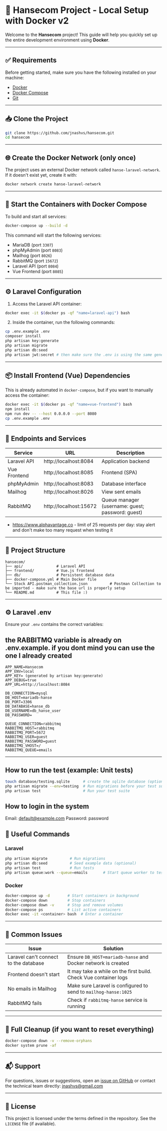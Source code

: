 # 🚀 Hansecom Project - Local Setup with Docker v2

Welcome to the **Hansecom** project! This guide will help you quickly set up the entire development environment using **Docker**.

---

## ✅ Requirements

Before getting started, make sure you have the following installed on your machine:

- [Docker](https://www.docker.com/products/docker-desktop)
- [Docker Compose](https://docs.docker.com/compose/)
- [Git](https://git-scm.com/)

---

## 📥 Clone the Project

```bash
git clone https://github.com/jnashvs/hansecom.git
cd hansecom
```

---

## 🌐 Create the Docker Network (only once)

The project uses an external Docker network called `hanse-laravel-network`. If it doesn't exist yet, create it with:

```bash
docker network create hanse-laravel-network
```

---

## 🐳 Start the Containers with Docker Compose

To build and start all services:

```bash
docker-compose up --build -d
```

This command will start the following services:

- MariaDB (port `3307`)
- phpMyAdmin (port `8083`)
- Mailhog (port `8026`)
- RabbitMQ (port `15672`)
- Laravel API (port `8084`)
- Vue Frontend (port `8085`)

---

## ⚙️ Laravel Configuration

1. Access the Laravel API container:

```bash
docker exec -it $(docker ps -qf "name=laravel-api") bash
```

2. Inside the container, run the following commands:

```bash
cp .env.example .env
composer install
php artisan key:generate
php artisan migrate
php artisan db:seed
php artisan jwt:secret # then make sure the .env is using the same generated token
```

---

## 📦 Install Frontend (Vue) Dependencies

This is already automated in `docker-compose`, but if you want to manually access the container:

```bash
docker exec -it $(docker ps -qf "name=vue-frontend") bash
npm install
npm run dev -- --host 0.0.0.0 --port 8080
cp .env.example .env
```

---

## 🔗 Endpoints and Services

| Service         | URL                          | Description                                      |
|------------------|-------------------------------|--------------------------------------------------|
| Laravel API      | http://localhost:8084         | Application backend                              |
| Vue Frontend     | http://localhost:8085         | Frontend (SPA)                                   |
| phpMyAdmin       | http://localhost:8083         | Database interface                               |
| Mailhog          | http://localhost:8026         | View sent emails                                 |
| RabbitMQ         | http://localhost:15672        | Queue manager (username: guest; password: guest) |


- https://www.alphavantage.co - limit of 25 requests per day: stay alert and don't make too many request when testing it

---

## 📂 Project Structure

```
hansecom/
├── api/               # Laravel API
├── frontend/          # Vue.js frontend
├── db/                # Persistent database data
├── docker-compose.yml # Main Docker file
└── Stock API.postman_collection.json          # Postman Collection to be imported - make sure the base url is properly setup
└── README.md          # This file :)
```

---

## ⚙️ Laravel .env

Ensure your `.env` contains the correct variables:

## the RABBITMQ variable is already on .env.example. if you dont mind you can use the one I already created

```env
APP_NAME=Hansecom
APP_ENV=local
APP_KEY= (generated by artisan key:generate)
APP_DEBUG=true
APP_URL=http://localhost:8084

DB_CONNECTION=mysql
DB_HOST=mariadb-hanse
DB_PORT=3306
DB_DATABASE=hanse_db
DB_USERNAME=db_hanse_user
DB_PASSWORD=

QUEUE_CONNECTION=rabbitmq
RABBITMQ_HOST=rabbitmq
RABBITMQ_PORT=5672
RABBITMQ_USER=guest
RABBITMQ_PASSWORD=guest
RABBITMQ_VHOST=/
RABBITMQ_QUEUE=emails
```

---

## How to run the test (example: Unit tests)
```bash
touch database/testing.sqlite      # create the sqlite database (optional in case it does not exist)
php artisan migrate --env=testing  # Run migrations before your test suite starts
php artisan test                   # Run your test suite
```

## How to login in the system
Email: default@example.com
Password: password

## 🧪 Useful Commands

### Laravel

```bash
php artisan migrate          # Run migrations
php artisan db:seed          # Seed example data (optional)
php artisan test             # Run tests
php artisan queue:work --queue=emails       # Start queue worker to test rabbitmq
```

### Docker

```bash
docker-compose up -d        # Start containers in background
docker-compose down         # Stop containers
docker-compose down -v      # Stop and remove volumes
docker-compose ps           # List active containers
docker exec -it <container> bash  # Enter a container
```

---

## 🐞 Common Issues

| Issue                                 | Solution                                                                 |
|--------------------------------------|--------------------------------------------------------------------------|
| Laravel can't connect to the database | Ensure `DB_HOST=mariadb-hanse` and Docker network is created              |
| Frontend doesn't start                | It may take a while on the first build. Check Vue container logs         |
| No emails in Mailhog                  | Make sure Laravel is configured to send to `mailhog-hanse:1025`          |
| RabbitMQ fails                        | Check if `rabbitmq-hanse` service is running                             |

---

## 🧹 Full Cleanup (if you want to reset everything)

```bash
docker-compose down -v --remove-orphans
docker system prune -af
```

---

## 📬 Support

For questions, issues or suggestions, open an [issue on GitHub](https://github.com/jnashvs/hansecom/issues) or contact the technical team directly: jnashvs@gmail.com

---

## 📜 License

This project is licensed under the terms defined in the repository. See the `LICENSE` file (if available).